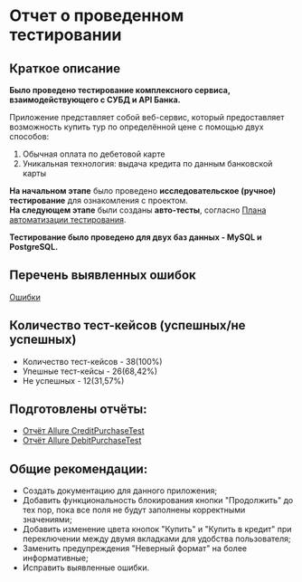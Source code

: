 # Отчет о проведенном тестировании
## Краткое описание
**Было проведено тестирование комплексного сервиса, взаимодействующего с СУБД и API Банка.**

Приложение представляет собой веб-сервис, который предоставляет возможность купить тур по определённой цене с помощью двух способов:
1. Обычная оплата по дебетовой карте
1. Уникальная технология: выдача кредита по данным банковской карты

**На начальном этапе** было проведено **исследовательское (ручное) тестирование** для ознакомления с проектом.  
**На следующем этапе** были созданы **авто-тесты**, согласно [Плана автоматизации тестирования](https://github.com/Viktor2491/QA-Diplom/blob/master/documents/Plan.md).

**Тестирование было проведено для двух баз данных - MySQL и PostgreSQL.**

## Перечень выявленных ошибок
[Ошибки](https://github.com/Viktor2491/QA-Diplom/issues)

## Количество тест-кейсов (успешных/не успешных)
* Количество тест-кейсов - 38(100%)
* Упешные тест-кейсы - 26(68,42%)
* Не успешных - 12(31,57%)
 
## Подготовлены отчёты:
* [Отчёт Allure CreditPurchaseTest](https://github.com/Viktor2491/QA-Diplom/issues/9)
* [Отчёт Allure DebitPurchaseTest](https://github.com/Viktor2491/QA-Diplom/issues/10)
## Общие рекомендации:
* Создать документацию для данного приложения;
* Добавить функциональность блокирования кнопки "Продолжить" до тех пор, пока все поля не будут заполнены корректными значениями;
* Добавить изменение цвета кнопок "Купить" и "Купить в кредит" при переключении между двумя вкладками для удобства пользователя;
* Заменить предупреждения "Неверный формат" на более информативные;
* Исправить выявленные ошибки.
